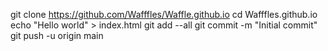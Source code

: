 git clone https://github.com/Wafffles/Waffle.github.io
cd Wafffles.github.io
echo "Hello world" > index.html
git add --all
git commit -m "Initial commit"
git push -u origin main
